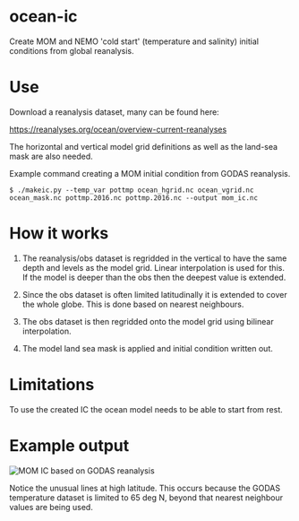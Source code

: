 # ocean-ic

Create MOM and NEMO 'cold start' (temperature and salinity) initial conditions from global reanalysis.

# Use

Download a reanalysis dataset, many can be found here:

https://reanalyses.org/ocean/overview-current-reanalyses

The horizontal and vertical model grid definitions as well as the land-sea mask are also needed.

Example command creating a MOM initial condition from GODAS reanalysis.
```
$ ./makeic.py --temp_var pottmp ocean_hgrid.nc ocean_vgrid.nc ocean_mask.nc pottmp.2016.nc pottmp.2016.nc --output mom_ic.nc
```

# How it works

1. The reanalysis/obs dataset is regridded in the vertical to have the same depth and levels as the model grid. Linear interpolation is used for this. If the model is deeper than the obs then the deepest value is extended.

2. Since the obs dataset is often limited latitudinally it is extended to cover the whole globe. This is done based on nearest neighbours.

3. The obs dataset is then regridded onto the model grid using bilinear interpolation.

4. The model land sea mask is applied and initial condition written out.

# Limitations

To use the created IC the ocean model needs to be able to start from rest.

# Example output

![MOM IC based on GODAS reanalysis](https://raw.github.com/nicjhan/ocean-ic/master/examples/MOM_IC_GODAS.png)

Notice the unusual lines at high latitude. This occurs because the GODAS temperature dataset is limited to 65 deg N, beyond that nearest neighbour values are being used.
